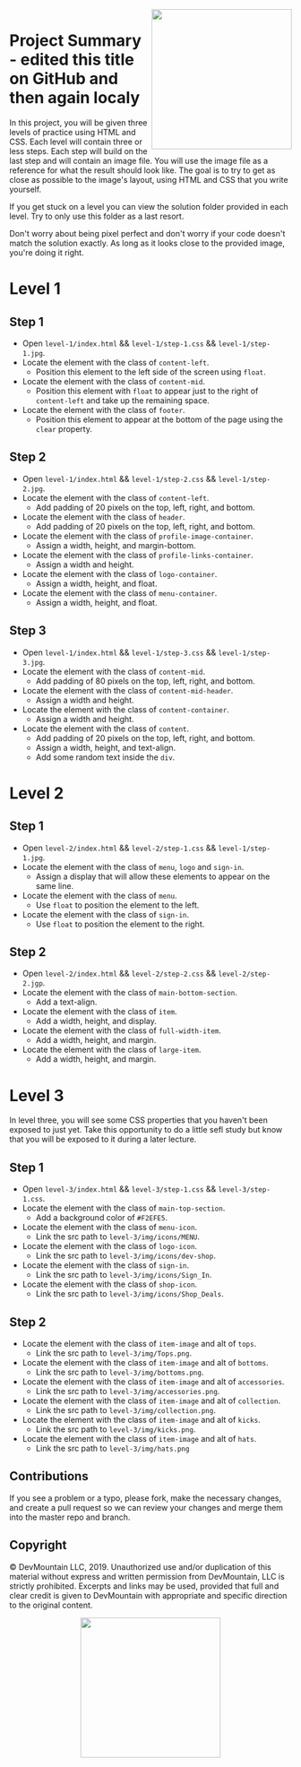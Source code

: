 <img src="https://s3.amazonaws.com/devmountain/readme-logo.png" width="250" align="right">

# Project Summary - edited this title on GitHub and then again localy

In this project, you will be given three levels of practice using HTML and CSS. Each level will contain three or less steps. Each step will build on the last step and will contain an image file. You will use the image file as a reference for what the result should look like. The goal is to try to get as close as possible to the image's layout, using HTML and CSS that you write yourself.

If you get stuck on a level you can view the solution folder provided in each level. Try to only use this folder as a last resort.

Don't worry about being pixel perfect and don't worry if your code doesn't match the solution exactly. As long as it looks close to the provided image, you're doing it right.

# Level 1

## Step 1

* Open `level-1/index.html` && `level-1/step-1.css` && `level-1/step-1.jpg`.
* Locate the element with the class of `content-left`.
  * Position this element to the left side of the screen using `float`.
* Locate the element with the class of `content-mid`.
  * Position this element with `float` to appear just to the right of `content-left` and take up the remaining space.
* Locate the element with the class of `footer`.
  * Position this element to appear at the bottom of the page using the `clear` property.

## Step 2

* Open `level-1/index.html` && `level-1/step-2.css` && `level-1/step-2.jpg`.
* Locate the element with the class of `content-left`.
  * Add padding of 20 pixels on the top, left, right, and bottom.
* Locate the element with the class of `header`.
  * Add padding of 20 pixels on the top, left, right, and bottom.
* Locate the element with the class of `profile-image-container`.
  * Assign a width, height, and margin-bottom.
* Locate the element with the class of `profile-links-container`.
  * Assign a width and height.
* Locate the element with the class of `logo-container`.
  * Assign a width, height, and float.
* Locate the element with the class of `menu-container`.
  * Assign a width, height, and float.

## Step 3

* Open `level-1/index.html` && `level-1/step-3.css` && `level-1/step-3.jpg`.
* Locate the element with the class of `content-mid`.
  * Add padding of 80 pixels on the top, left, right, and bottom.
* Locate the element with the class of `content-mid-header`.
  * Assign a width and height.
* Locate the element with the class of `content-container`.
  * Assign a width and height.
* Locate the element with the class of `content`.
  * Add padding of 20 pixels on the top, left, right, and bottom.
  * Assign a width, height, and text-align.
  * Add some random text inside the `div`.

# Level 2

## Step 1

* Open `level-2/index.html` && `level-2/step-1.css` && `level-1/step-1.jpg`.
* Locate the element with the class of `menu`, `logo` and `sign-in`.
  * Assign a display that will allow these elements to appear on the same line.
* Locate the element with the class of `menu`.
  * Use `float` to position the element to the left.
* Locate the element with the class of `sign-in`.
  * Use `float` to position the element to the right.

## Step 2

* Open `level-2/index.html` && `level-2/step-2.css` && `level-2/step-2.jgp`.
* Locate the element with the class of `main-bottom-section`.
  * Add a text-align.
* Locate the element with the class of `item`.
  * Add a width, height, and display.
* Locate the element with the class of `full-width-item`.
  * Add a width, height, and margin.
* Locate the element with the class of `large-item`.
  * Add a width, height, and margin.

# Level 3

In level three, you will see some CSS properties that you haven't been exposed to just yet. Take this opportunity to do a little sefl study but know that you will be exposed to it during a later lecture.

## Step 1

* Open `level-3/index.html` && `level-3/step-1.css` && `level-3/step-1.css`.
* Locate the element with the class of `main-top-section`.
  * Add a background color of `#F2EFE5`.
* Locate the element with the class of `menu-icon`.
  * Link the src path to `level-3/img/icons/MENU`.
* Locate the element with the class of `logo-icon`.
  * Link the src path to `level-3/img/icons/dev-shop`.
* Locate the element with the class of `sign-in`.
  * Link the src path to `level-3/img/icons/Sign_In`.
* Locate the element with the class of `shop-icon`.
  * Link the src path to `level-3/img/icons/Shop_Deals`.

## Step 2

* Locate the element with the class of `item-image` and alt of `tops`.
  * Link the src path to `level-3/img/Tops.png`.
* Locate the element with the class of `item-image` and alt of `bottoms`.
  * Link the src path to `level-3/img/bottoms.png`.
* Locate the element with the class of `item-image` and alt of `accessories`.
  * Link the src path to `level-3/img/accessories.png`.
* Locate the element with the class of `item-image` and alt of `collection`.
  * Link the src path to `level-3/img/collection.png`.
* Locate the element with the class of `item-image` and alt of `kicks`.
  * Link the src path to `level-3/img/kicks.png`.
* Locate the element with the class of `item-image` and alt of `hats`.
  * Link the src path to `level-3/img/hats.png`

## Contributions

If you see a problem or a typo, please fork, make the necessary changes, and create a pull request so we can review your changes and merge them into the master repo and branch.

## Copyright

© DevMountain LLC, 2019. Unauthorized use and/or duplication of this material without express and written permission from DevMountain, LLC is strictly prohibited. Excerpts and links may be used, provided that full and clear credit is given to DevMountain with appropriate and specific direction to the original content.

<p align="center">
<img src="https://s3.amazonaws.com/devmountain/readme-logo.png" width="250">
</p>
